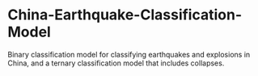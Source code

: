 # China-Earthquake-Classification-Model
Binary classification model for classifying earthquakes and explosions in China, and a ternary classification model that includes collapses.
